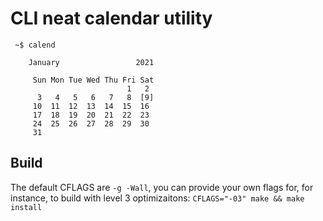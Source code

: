 # CLI neat calendar utility

```
 ~$ calend

    January                 2021

     Sun Mon Tue Wed Thu Fri Sat
                          1   2
      3   4   5   6   7   8  [9]
     10  11  12  13  14  15  16
     17  18  19  20  21  22  23
     24  25  26  27  28  29  30
     31
```

## Build

The default CFLAGS are `-g -Wall`, you can provide your own flags for,
for instance, to build with level 3 optimizaitons:
`CFLAGS="-03" make && make install`
